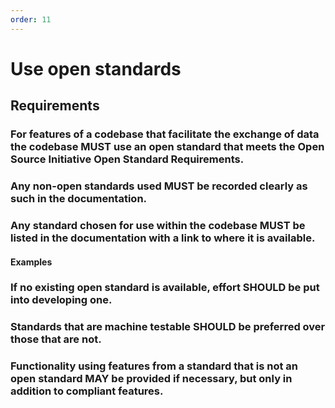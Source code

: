 ```yaml
---
order: 11
---
```

# Use open standards

<!-- SPDX-License-Identifier: CC0-1.0 -->
<!-- written in 2022 by The Foundation for Public Code <info@publiccode.net> -->

## Requirements

### For features of a codebase that facilitate the exchange of data the codebase MUST use an open standard that meets the Open Source Initiative Open Standard Requirements.

### Any non-open standards used MUST be recorded clearly as such in the documentation.

### Any standard chosen for use within the codebase MUST be listed in the documentation with a link to where it is available.

#### Examples

### If no existing open standard is available, effort SHOULD be put into developing one.

### Standards that are machine testable SHOULD be preferred over those that are not.

### Functionality using features from a standard that is not an open standard MAY be provided if necessary, but only in addition to compliant features.
